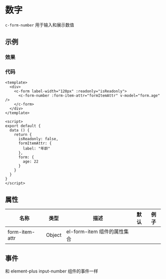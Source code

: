# 数字

`c-form-number`
用于输入和展示数值

## 示例

### 效果

<Demo>
  <NumberDemo />
</Demo>

### 代码

```vue
<template>
  <div>
    <c-form label-width="120px" :readonly="isReadonly">
      <c-form-number :form-item-attr="formItemAttr" v-model="form.age" />
    </c-form>
  </div>
</template>

<script>
export default {
  data () {
    return {
      isReadonly: false,
      formItemAttr: {
        label: "年龄"
      },
      form: {
        age: 22
      }
    }
  }
}
</script>
```

## 属性

| 名称  | 类型   | 描述       | 默认 | 例子 |
| ----- | ------ | ---------- | ---- | ---- |
| form-item-attr | Object              | el-form-item 组件的属性集合    |


## 事件
和 element-plus input-number 组件的事件一样
